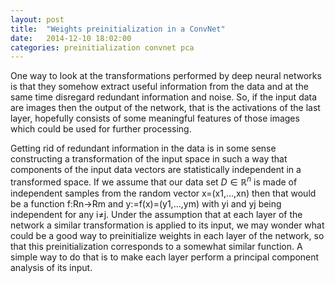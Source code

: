 ```yaml
---
layout: post
title:  "Weights preinitialization in a ConvNet"
date:   2014-12-10 18:02:00
categories: preinitialization convnet pca
---
```

One way to look at the transformations performed by deep neural networks is that they somehow extract useful information from the data and at the same time disregard redundant information and noise. So, if the input data are images then the output of the network, that is the activations of the last layer, hopefully consists of some meaningful features of those images which could be used for further processing.

Getting rid of redundant information in the data is in some sense constructing a transformation of the input space in such a way that components of the input data vectors are statistically independent in a transformed space. If we assume that our data set $D \in \mathbb{R}^n$ is made of independent samples from the random vector x=(x1,…,xn) then that would be a function f:Rn→Rm and y:=f(x)=(y1,…,ym) with yi and yj being independent for any i≠j. Under the assumption that at each layer of the network a similar transformation is applied to its input, we may wonder what could be a good way to preinitialize weights in each layer of the network, so that this preinitialization corresponds to a somewhat similar function. A simple way to do that is to make each layer perform a principal component analysis of its input.
